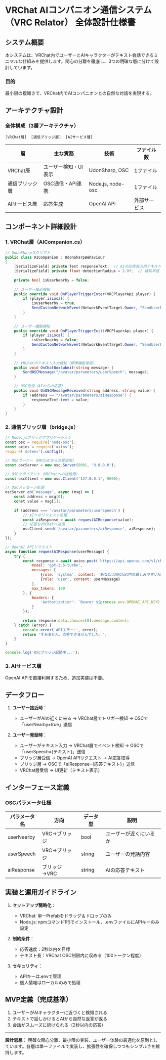 # VRChat AIコンパニオン通信システム（VRC Relator） 全体設計仕様書

## システム概要

本システムは、VRChat内でユーザーとAIキャラクターがテキスト会話できるミニマルな仕組みを提供します。関心の分離を徹底し、3つの明確な層に分けて設計しています。

### 目的
最小限の複雑さで、VRChat内でAIコンパニオンとの自然な対話を実現する。

## アーキテクチャ設計

### 全体構成（3層アーキテクチャ）

```
[VRChat層]  [通信ブリッジ層]  [AIサービス層]
```

| 層 | 主な責務 | 技術 | ファイル数 |
|---|---------|-----|----------|
| VRChat層 | ユーザー検知・UI表示 | UdonSharp, OSC | 1ファイル |
| 通信ブリッジ層 | OSC通信・API連携 | Node.js, node-osc | 1ファイル |
| AIサービス層 | 応答生成 | OpenAI API | 外部サービス |

## コンポーネント詳細設計

### 1. VRChat層（AICompanion.cs）

```csharp
// UdonSharpスクリプト
public class AICompanion : UdonSharpBehaviour
{
    [SerializeField] private Text responseText;  // AIの応答表示用テキスト
    [SerializeField] private float detectionRadius = 2.0f;  // 検知半径
    
    private bool isUserNearby = false;
    
    // ユーザー接近検知
    public override void OnPlayerTriggerEnter(VRCPlayerApi player) {
        if (player.isLocal) {
            isUserNearby = true;
            SendCustomNetworkEvent(NetworkEventTarget.Owner, "SendUserNearbyOSC");
        }
    }
    
    // ユーザー離脱検知
    public override void OnPlayerTriggerExit(VRCPlayerApi player) {
        if (player.isLocal) {
            isUserNearby = false;
            SendCustomNetworkEvent(NetworkEventTarget.Owner, "SendUserLeftOSC");
        }
    }
    
    // VRChatのテキスト入力検知（標準機能使用）
    public void OnChatBoxSubmit(string message) {
        SendOSCMessage("/avatar/parameters/userSpeech", message);
    }
    
    // OSC受信（AIからの応答）
    public void OnOSCMessageReceived(string address, string value) {
        if (address == "/avatar/parameters/aiResponse") {
            responseText.text = value;
        }
    }
}
```

### 2. 通信ブリッジ層（bridge.js）

```javascript
// Node.jsブリッジアプリケーション
const osc = require('node-osc');
const axios = require('axios');
require('dotenv').config();

// OSCサーバー（VRChatからの受信用）
const oscServer = new osc.Server(9001, '0.0.0.0');

// OSCクライアント（VRChatへの送信用）
const oscClient = new osc.Client('127.0.0.1', 9000);

// OSCメッセージ処理
oscServer.on('message', async (msg) => {
    const address = msg[0];
    const value = msg[1];
    
    if (address === '/avatar/parameters/userSpeech') {
        // AIへのリクエスト処理
        const aiResponse = await requestAIResponse(value);
        // 応答をVRChatへ送信
        oscClient.send('/avatar/parameters/aiResponse', aiResponse);
    }
});

// OpenAI APIリクエスト
async function requestAIResponse(userMessage) {
    try {
        const response = await axios.post('https://api.openai.com/v1/chat/completions', {
            model: 'gpt-3.5-turbo',
            messages: [
                {role: 'system', content: 'あなたはVRChat内の親しみやすいAIコンパニオンです。簡潔に応答してください。'},
                {role: 'user', content: userMessage}
            ],
            max_tokens: 100
        }, {
            headers: {
                'Authorization': `Bearer ${process.env.OPENAI_API_KEY}`
            }
        });
        
        return response.data.choices[0].message.content;
    } catch (error) {
        console.error('APIエラー:', error);
        return 'すみません、応答できませんでした。';
    }
}

console.log('OSCブリッジ起動中...');
```

### 3. AIサービス層

OpenAI APIを直接利用するため、追加実装は不要。

## データフロー

1. **ユーザー接近時**：
   - ユーザーがAIの近くに来る → VRChat層でトリガー検知 → OSCで「userNearby=true」送信

2. **ユーザー発話時**：
   - ユーザーがテキスト入力 → VRChat層でイベント検知 → OSCで「userSpeech={テキスト}」送信
   - ブリッジ層受信 → OpenAI APIリクエスト → AI応答取得
   - ブリッジ層 → OSCで「aiResponse={応答テキスト}」送信
   - VRChat層受信 → UI更新（テキスト表示）

## インターフェース定義

### OSCパラメータ仕様

| パラメータ名 | 方向 | データ型 | 説明 |
|------------|------|---------|-----|
| userNearby | VRC→ブリッジ | bool | ユーザーが近くにいるか |
| userSpeech | VRC→ブリッジ | string | ユーザーの発話内容 |
| aiResponse | ブリッジ→VRC | string | AIの応答テキスト |

## 実装と運用ガイドライン

1. **セットアップ簡略化**：
   - VRChat: 単一Prefabをドラッグ＆ドロップのみ
   - Node.js: npmコマンド1行でインストール、.envファイルにAPIキーのみ設定

2. **制約条件**：
   - 応答速度：2秒以内を目標
   - テキスト長：VRChat OSC制限内に収める（100トークン程度）

3. **セキュリティ**：
   - APIキーは.envで管理
   - 個人情報はローカルのみで処理

## MVP定義（完成基準）

1. ユーザーがAIキャラクターに近づくと検知される
2. テキストで話しかけるとAIから自然な返答が返る
3. 会話がスムーズに続けられる（2秒以内の応答）

---

**設計思想：** 明確な関心分離、最小限の実装、ユーザー体験の最適化を原則としています。各層は単一ファイルで実装し、拡張性を確保しつつもシンプルさを維持します。

